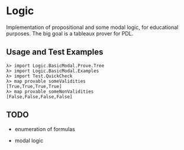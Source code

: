 # Logic

Implementation of propositional and some modal logic, for educational purposes.
The big goal is a tableaux prover for PDL.

## Usage and Test Examples

    λ> import Logic.BasicModal.Prove.Tree
    λ> import Logic.BasicModal.Examples
    λ> import Test.QuickCheck
    λ> map provable someValidities
    [True,True,True,True]
    λ> map provable someNonValidities
    [False,False,False,False]

## TODO

- enumeration of formulas

- modal logic
